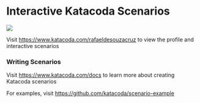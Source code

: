 # Interactive Katacoda Scenarios

[![](http://shields.katacoda.com/katacoda/rafaeldesouzacruz/count.svg)](https://www.katacoda.com/rafaeldesouzacruz "Get your profile on Katacoda.com")

Visit https://www.katacoda.com/rafaeldesouzacruz to view the profile and interactive scenarios

### Writing Scenarios
Visit https://www.katacoda.com/docs to learn more about creating Katacoda scenarios

For examples, visit https://github.com/katacoda/scenario-example
